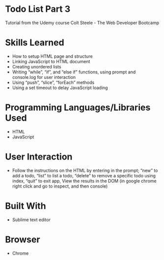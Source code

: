 # Todo List Part 3
Tutorial from the Udemy course Colt Steele - The Web Developer Bootcamp

# Skills Learned 
- How to setup HTML page and structure
- Linking JavaScript to HTML document 
- Creating unordered lists
- Writing “while”, “if”, and “else if” functions, using prompt and console.log for user interaction
- Using “push”, “slice”, “forEach” methods
- Using a set timeout to delay JavaScript loading

# Programming Languages/Libraries Used
- HTML
- JavaScript

# User Interaction
- Follow the instructions on the HTML by entering in the prompt; “new” to add a todo, “list” to list a todo, “delete” to remove a specific todo using index, “quit” to exit app, View the results in the DOM (in google chrome right click and go to inspect, and then console)

# Built With
- Sublime text editor

# Browser
- Chrome

